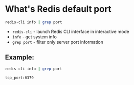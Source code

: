 # What's Redis default port

```bash
redis-cli info | grep port
```

- `redis-cli` - launch Redis CLI interface in interactive mode
- `info` - get system info
- `grep port` - filter only server port information

## Example: 
```bash
redis-cli info | grep port
```
```
tcp_port:6379
```

